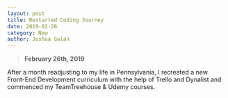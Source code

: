 ```yaml
---
layout: post
title: Restarted Coding Journey
date: 2019-02-26 
category: New
author: Joshua Galan
---
```


> **February  26th, 2019**

After a month readjusting to my life in Pennsylvania, I recreated a new Front-End Development curriculum with the help of Trello and Dynalist and commenced my TeamTreehouse & Udemy courses.